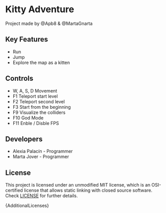 # Kitty Adventure

Project made by @Apb8 & @MartaGnarta

## Key Features

 - Run
 - Jump
 - Explore the map as a kitten
 
## Controls

 - W, A, S, D Movement
 - F1 Teleport start level
 - F2 Teleport second level
 - F3 Start from the beginning
 - F9 Visualize the colliders
 - F10 God Mode
 - F11 Enble / Disble FPS

## Developers

 - Alexia Palacín - Programmer
 - Marta Jover - Programmer

## License

This project is licensed under an unmodified MIT license, which is an OSI-certified license that allows static linking with closed source software. Check [LICENSE](LICENSE) for further details.

{AdditionalLicenses}
